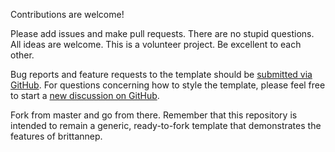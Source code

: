 Contributions are welcome! 

Please add issues and make pull requests. There are no stupid questions. All ideas are welcome. This is a volunteer project. Be excellent to each other.

Bug reports and feature requests to the template  should be [submitted via GitHub](https://github.com/brittannep/brittannep.github.io/issues/new/choose). For questions concerning how to style the template, please feel free to start a [new discussion on GitHub](https://github.com/brittannep/brittannep.github.io/discussions).

Fork from master and go from there. Remember that this repository is intended to remain a generic, ready-to-fork template that demonstrates the features of brittannep.

